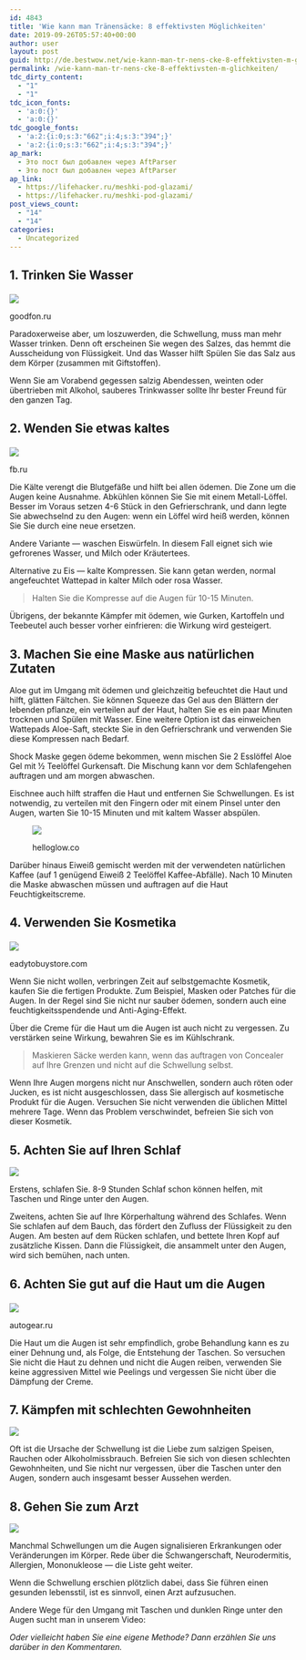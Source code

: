 ```yaml
---
id: 4843
title: 'Wie kann man Tränensäcke: 8 effektivsten Möglichkeiten'
date: 2019-09-26T05:57:40+00:00
author: user
layout: post
guid: http://de.bestwow.net/wie-kann-man-tr-nens-cke-8-effektivsten-m-glichkeiten/
permalink: /wie-kann-man-tr-nens-cke-8-effektivsten-m-glichkeiten/
tdc_dirty_content:
  - "1"
  - "1"
tdc_icon_fonts:
  - 'a:0:{}'
  - 'a:0:{}'
tdc_google_fonts:
  - 'a:2:{i:0;s:3:"662";i:4;s:3:"394";}'
  - 'a:2:{i:0;s:3:"662";i:4;s:3:"394";}'
ap_mark:
  - Это пост был добавлен через AftParser
  - Это пост был добавлен через AftParser
ap_link:
  - https://lifehacker.ru/meshki-pod-glazami/
  - https://lifehacker.ru/meshki-pod-glazami/
post_views_count:
  - "14"
  - "14"
categories:
  - Uncategorized
---
```

## 1. Trinken Sie Wasser<figure>

![](http://de.bestwow.net/wp-content/uploads/2019/09/kak-ubrat-meshki-pod-glazami-8-effektivnyh-sposobov-1.jpg) <figcaption>goodfon.ru</figcaption></figure> 

Paradoxerweise aber, um loszuwerden, die Schwellung, muss man mehr Wasser trinken. Denn oft erscheinen Sie wegen des Salzes, das hemmt die Ausscheidung von Flüssigkeit. Und das Wasser hilft Spülen Sie das Salz aus dem Körper (zusammen mit Giftstoffen).

Wenn Sie am Vorabend gegessen salzig Abendessen, weinten oder übertrieben mit Alkohol, sauberes Trinkwasser sollte Ihr bester Freund für den ganzen Tag.

## 2. Wenden Sie etwas kaltes<figure>

![](http://de.bestwow.net/wp-content/uploads/2019/09/kak-ubrat-meshki-pod-glazami-8-effektivnyh-sposobov-2.jpg) <figcaption>fb.ru</figcaption></figure> 

Die Kälte verengt die Blutgefäße und hilft bei allen ödemen. Die Zone um die Augen keine Ausnahme. Abkühlen können Sie Sie mit einem Metall-Löffel. Besser im Voraus setzen 4-6 Stück in den Gefrierschrank, und dann legte Sie abwechselnd zu den Augen: wenn ein Löffel wird heiß werden, können Sie Sie durch eine neue ersetzen.

Andere Variante — waschen Eiswürfeln. In diesem Fall eignet sich wie gefrorenes Wasser, und Milch oder Kräutertees.

Alternative zu Eis — kalte Kompressen. Sie kann getan werden, normal angefeuchtet Wattepad in kalter Milch oder rosa Wasser.

> Halten Sie die Kompresse auf die Augen für 10-15 Minuten.

Übrigens, der bekannte Kämpfer mit ödemen, wie Gurken, Kartoffeln und Teebeutel auch besser vorher einfrieren: die Wirkung wird gesteigert.

## 3. Machen Sie eine Maske aus natürlichen Zutaten

Aloe gut im Umgang mit ödemen und gleichzeitig befeuchtet die Haut und hilft, glätten Fältchen. Sie können Squeeze das Gel aus den Blättern der lebenden pflanze, ein verteilen auf der Haut, halten Sie es ein paar Minuten trocknen und Spülen mit Wasser. Eine weitere Option ist das einweichen Wattepads Aloe-Saft, steckte Sie in den Gefrierschrank und verwenden Sie diese Kompressen nach Bedarf.

Shock Maske gegen ödeme bekommen, wenn mischen Sie 2 Esslöffel Aloe Gel mit ½ Teelöffel Gurkensaft. Die Mischung kann vor dem Schlafengehen auftragen und am morgen abwaschen.

Eischnee auch hilft straffen die Haut und entfernen Sie Schwellungen. Es ist notwendig, zu verteilen mit den Fingern oder mit einem Pinsel unter den Augen, warten Sie 10-15 Minuten und mit kaltem Wasser abspülen.<figure>

![](http://de.bestwow.net/wp-content/uploads/2019/09/kak-ubrat-meshki-pod-glazami-8-effektivnyh-sposobov-3.png) <figcaption>helloglow.co</figcaption></figure> 

Darüber hinaus Eiweiß gemischt werden mit der verwendeten natürlichen Kaffee (auf 1 genügend Eiweiß 2 Teelöffel Kaffee-Abfälle). Nach 10 Minuten die Maske abwaschen müssen und auftragen auf die Haut Feuchtigkeitscreme.

## 4. Verwenden Sie Kosmetika<figure>

![](http://de.bestwow.net/wp-content/uploads/2019/09/kak-ubrat-meshki-pod-glazami-8-effektivnyh-sposobov-4.jpg) <figcaption>eadytobuystore.com</figcaption></figure> 

Wenn Sie nicht wollen, verbringen Zeit auf selbstgemachte Kosmetik, kaufen Sie die fertigen Produkte. Zum Beispiel, Masken oder Patches für die Augen. In der Regel sind Sie nicht nur sauber ödemen, sondern auch eine feuchtigkeitsspendende und Anti-Aging-Effekt.

Über die Creme für die Haut um die Augen ist auch nicht zu vergessen. Zu verstärken seine Wirkung, bewahren Sie es im Kühlschrank.

> Maskieren Säcke werden kann, wenn das auftragen von Concealer auf Ihre Grenzen und nicht auf die Schwellung selbst.

Wenn Ihre Augen morgens nicht nur Anschwellen, sondern auch röten oder Jucken, es ist nicht ausgeschlossen, dass Sie allergisch auf kosmetische Produkt für die Augen. Versuchen Sie nicht verwenden die üblichen Mittel mehrere Tage. Wenn das Problem verschwindet, befreien Sie sich von dieser Kosmetik.

## 5. Achten Sie auf Ihren Schlaf

![](http://de.bestwow.net/wp-content/uploads/2019/09/kak-ubrat-meshki-pod-glazami-8-effektivnyh-sposobov-5.jpg) 

Erstens, schlafen Sie. 8-9 Stunden Schlaf schon können helfen, mit Taschen und Ringe unter den Augen.

Zweitens, achten Sie auf Ihre Körperhaltung während des Schlafes. Wenn Sie schlafen auf dem Bauch, das fördert den Zufluss der Flüssigkeit zu den Augen. Am besten auf dem Rücken schlafen, und bettete Ihren Kopf auf zusätzliche Kissen. Dann die Flüssigkeit, die ansammelt unter den Augen, wird sich bemühen, nach unten.

## 6. Achten Sie gut auf die Haut um die Augen<figure>

![](http://de.bestwow.net/wp-content/uploads/2019/09/kak-ubrat-meshki-pod-glazami-8-effektivnyh-sposobov-6.jpg) <figcaption>autogear.ru</figcaption></figure> 

Die Haut um die Augen ist sehr empfindlich, grobe Behandlung kann es zu einer Dehnung und, als Folge, die Entstehung der Taschen. So versuchen Sie nicht die Haut zu dehnen und nicht die Augen reiben, verwenden Sie keine aggressiven Mittel wie Peelings und vergessen Sie nicht über die Dämpfung der Creme.

## 7. Kämpfen mit schlechten Gewohnheiten

![](http://de.bestwow.net/wp-content/uploads/2019/09/kak-ubrat-meshki-pod-glazami-8-effektivnyh-sposobov-7.jpg) 

Oft ist die Ursache der Schwellung ist die Liebe zum salzigen Speisen, Rauchen oder Alkoholmissbrauch. Befreien Sie sich von diesen schlechten Gewohnheiten, und Sie nicht nur vergessen, über die Taschen unter den Augen, sondern auch insgesamt besser Aussehen werden.

## 8. Gehen Sie zum Arzt

![](http://de.bestwow.net/wp-content/uploads/2019/09/kak-ubrat-meshki-pod-glazami-8-effektivnyh-sposobov-8.jpg) 

Manchmal Schwellungen um die Augen signalisieren Erkrankungen oder Veränderungen im Körper. Rede über die Schwangerschaft, Neurodermitis, Allergien, Mononukleose — die Liste geht weiter.

Wenn die Schwellung erschien plötzlich dabei, dass Sie führen einen gesunden lebensstil, ist es sinnvoll, einen Arzt aufzusuchen.

Andere Wege für den Umgang mit Taschen und dunklen Ringe unter den Augen sucht man in unserem Video:</p> 

_Oder vielleicht haben Sie eine eigene Methode? Dann erzählen Sie uns darüber in den Kommentaren._